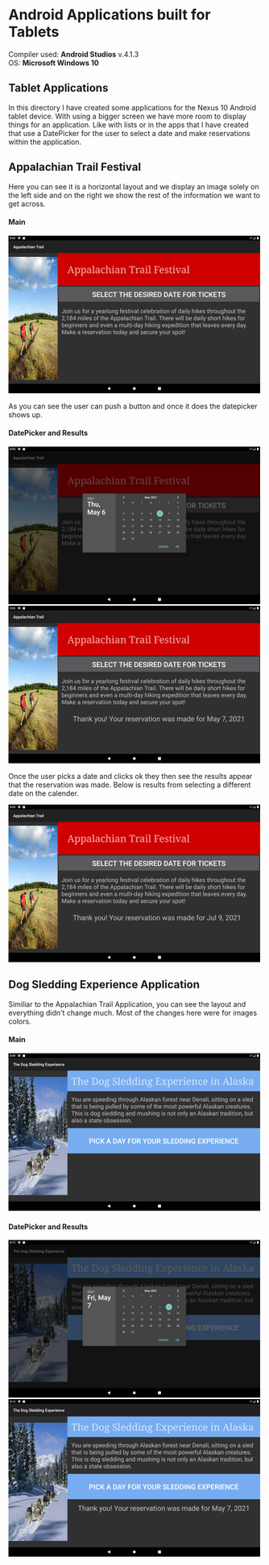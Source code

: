 # Android Applications built for Tablets

Compiler used: **Android Studios** v.4.1.3 <br />
OS: **Microsoft Windows 10**

## Tablet Applications

In this directory I have created some applications for the Nexus 10 Android tablet device. With using a bigger screen we have more room to display things for an application. Like with lists or in the apps that I have created that use a DatePicker for the user to select a date and make reservations within the application. 


## Appalachian Trail Festival

Here you can see it is a horizontal layout and we display an image solely on the left side and on the right we show the rest of the information we want to get across. 


#### Main

![Main](https://github.com/aquaman48/Android-Apps/blob/main/Screenshots/Appalachian-Trail-Festival-App/Appalachian_Festival_Main.png)

As you can see the user can push a button and once it does the datepicker shows up. 

#### DatePicker and Results

![DatePick](https://github.com/aquaman48/Android-Apps/blob/main/Screenshots/Appalachian-Trail-Festival-App/Appalachian_Festival_DatePicker.png) ![Results](https://github.com/aquaman48/Android-Apps/blob/main/Screenshots/Appalachian-Trail-Festival-App/Appalachian_Festival_Results.png)


Once the user picks a date and clicks ok they then see the results appear that the reservation was made. Below is results from selecting a different date on the calender.

![Second](https://github.com/aquaman48/Android-Apps/blob/main/Screenshots/Appalachian-Trail-Festival-App/Appalachian_Festival_Extra_Result.png)


## Dog Sledding Experience Application

Similiar to the Appalachian Trail Application, you can see the layout and everything didn't change much. Most of the changes here were for images colors.

#### Main

![Main](https://github.com/aquaman48/Android-Apps/blob/main/Screenshots/Dog-Sledding-Experience-App/Dog_Sledding_Experience_Main.png)

#### DatePicker and Results

![Date](https://github.com/aquaman48/Android-Apps/blob/main/Screenshots/Dog-Sledding-Experience-App/Dog_Sledding_Experience_DatePicker.png) ![Result](https://github.com/aquaman48/Android-Apps/blob/main/Screenshots/Dog-Sledding-Experience-App/Dog_Sledding_Experience_Result.png)

